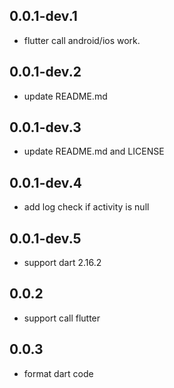 ## 0.0.1-dev.1

* flutter call android/ios work.

## 0.0.1-dev.2

* update README.md

## 0.0.1-dev.3

* update README.md and LICENSE

## 0.0.1-dev.4

* add log check if activity is null

## 0.0.1-dev.5

* support dart 2.16.2

## 0.0.2

* support call flutter

## 0.0.3

* format dart code
